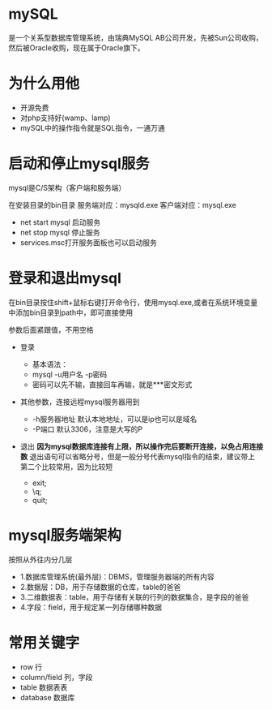 # mySQL
是一个关系型数据库管理系统，由瑞典MySQL AB公司开发，先被Sun公司收购，然后被Oracle收购，现在属于Oracle旗下。

# 为什么用他
- 开源免费
- 对php支持好(wamp、lamp)
- mySQL中的操作指令就是SQL指令，一通万通

# 启动和停止mysql服务
mysql是C/S架构（客户端和服务端）

在安装目录的bin目录
服务端对应：mysqld.exe
客户端对应：mysql.exe

- net start mysql 启动服务
- net stop mysql  停止服务
- services.msc打开服务面板也可以启动服务

# 登录和退出mysql
在bin目录按住shift+鼠标右键打开命令行，使用mysql.exe,或者在系统环境变量中添加bin目录到path中，即可直接使用

参数后面紧跟值，不用空格
- 登录
  - 基本语法：
  - mysql -u用户名 -p密码
  - 密码可以先不输，直接回车再输，就是***密文形式
  
- 其他参数，连接远程mysql服务器用到
  - -h服务器地址   默认本地地址，可以是ip也可以是域名
  - -P端口         默认3306，注意是大写的P

- 退出
**因为mysql数据库连接有上限，所以操作完后要断开连接，以免占用连接数**
退出语句可以省略分号，但是一般分号代表mysql指令的结束，建议带上
第二个比较常用，因为比较短
  - exit;
  - \q;
  - quit;
  

# mysql服务端架构
按照从外往内分几层

- 1.数据库管理系统(最外层)：DBMS，管理服务器端的所有内容
- 2.数据层：DB，用于存储数据的仓库，table的爸爸
- 3.二维数据表：table，用于存储有关联的行列的数据集合，是字段的爸爸
- 4.字段：field，用于规定某一列存储哪种数据

# 常用关键字
- row 行
- column/field 列，字段
- table 数据表表
- database 数据库